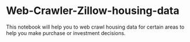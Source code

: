# Web-Crawler-Zillow-housing-data
This notebook will help you to web crawl housing data for certain areas to help you make purchase or investment decisions.
